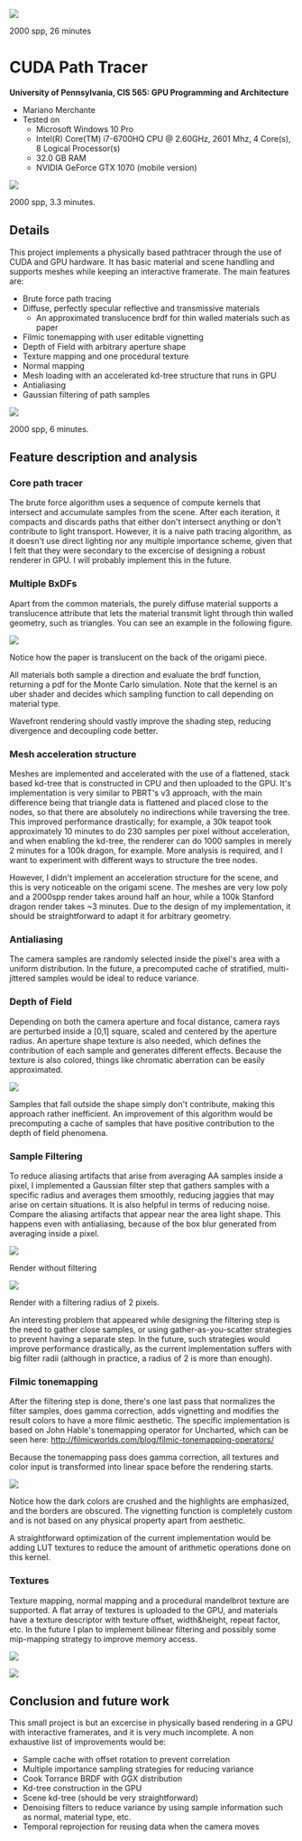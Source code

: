 ![](img/origami.2000spp.1589.5s.png)

2000 spp, 26 minutes


CUDA Path Tracer
================

**University of Pennsylvania, CIS 565: GPU Programming and Architecture**

* Mariano Merchante
* Tested on
  * Microsoft Windows 10 Pro
  * Intel(R) Core(TM) i7-6700HQ CPU @ 2.60GHz, 2601 Mhz, 4 Core(s), 8 Logical Processor(s)
  * 32.0 GB RAM
  * NVIDIA GeForce GTX 1070 (mobile version)

![](img/dragon.2000spp.205.302s.png)

2000 spp, 3.3 minutes.

## Details
This project implements a physically based pathtracer through the use of CUDA and GPU hardware. It has basic material and scene handling and supports meshes while keeping an interactive framerate. The main features are:

* Brute force path tracing
* Diffuse, perfectly specular reflective and transmissive materials
  * An approximated translucence brdf for thin walled materials such as paper
* Filmic tonemapping with user editable vignetting
* Depth of Field with arbitrary aperture shape
* Texture mapping and one procedural texture
* Normal mapping
* Mesh loading with an accelerated kd-tree structure that runs in GPU
* Antialiasing
* Gaussian filtering of path samples

![](img/buddha.2000spp.336.25s.png)

2000 spp, 6 minutes.

## Feature description and analysis

### Core path tracer
The brute force algorithm uses a sequence of compute kernels that intersect and accumulate samples from the scene. After each iteration, it compacts and discards paths that either don't intersect anything or don't contribute to light transport. However, it is a naive path tracing algorithm, as it doesn't use direct lighting nor any multiple importance scheme, given that I felt that they were secondary to the excercise of designing a robust renderer in GPU. I will probably implement this in the future.

### Multiple BxDFs
Apart from the common materials, the purely diffuse material supports a translucence attribute that lets the material transmit light through thin walled geometry, such as triangles. You can see an example in the following figure.

![](img/translucent.png)

Notice how the paper is translucent on the back of the origami piece.

All materials both sample a direction and evaluate the brdf function, returning a pdf for the Monte Carlo simulation. Note that the kernel is an uber shader and decides which sampling function to call depending on material type.

Wavefront rendering should vastly improve the shading step, reducing divergence and decoupling code better.

### Mesh acceleration structure
Meshes are implemented and accelerated with the use of a flattened, stack based kd-tree that is constructed in CPU and then uploaded to the GPU. It's implementation is very similar to PBRT's v3 approach, with the main difference being that triangle data is flattened and placed close to the nodes, so that there are absolutely no indirections while traversing the tree. This improved performance drastically; for example, a 30k teapot took approximately 10 minutes to do 230 samples per pixel without acceleration, and when enabling the kd-tree, the renderer can do 1000 samples in merely 2 minutes for a 100k dragon, for example. More analysis is required, and I want to experiment with different ways to structure the tree nodes.

However, I didn't implement an acceleration structure for the scene, and this is very noticeable on the origami scene. The meshes are very low poly and a 2000spp render takes around half an hour, while a 100k Stanford dragon render takes ~3 minutes. Due to the design of my implementation, it should be straightforward to adapt it for arbitrary geometry.

### Antialiasing
The camera samples are randomly selected inside the pixel's area with a uniform distribution. In the future, a precomputed cache of stratified, multi-jittered samples would be ideal to reduce variance.

### Depth of Field
Depending on both the camera aperture and focal distance, camera rays are perturbed inside a [0,1] square, scaled and centered by the aperture radius. An aperture shape texture is also needed, which defines the contribution of each sample and generates different effects. Because the texture is also colored, things like chromatic aberration can be easily approximated.

![](img/dof.png)

Samples that fall outside the shape simply don't contribute, making this approach rather inefficient. An improvement of this algorithm would be precomputing a cache of samples that have positive contribution to the depth of field phenomena.

### Sample Filtering
To reduce aliasing artifacts that arise from averaging AA samples inside a pixel, I implemented a Gaussian filter step that gathers samples with a specific radius and averages them smoothly, reducing jaggies that may arise on certain situations. It is also helpful in terms of reducing noise. Compare the aliasing artifacts that appear near the area light shape. This happens even with antialiasing, because of the box blur generated from averaging inside a pixel.

![](img/nofilter.png)

Render without filtering

![](img/filtered.png)

Render with a filtering radius of 2 pixels.

An interesting problem that appeared while designing the filtering step is the need to gather close samples, or using gather-as-you-scatter strategies to prevent having a separate step. In the future, such strategies would improve performance drastically, as the current implementation suffers with big filter radii (although in practice, a radius of 2 is more than enough). 

### Filmic tonemapping
After the filtering step is done, there's one last pass that normalizes the filter samples, does gamma correction, adds vignetting and modifies the result colors to have a more filmic aesthetic. The specific implementation is based on John Hable's tonemapping operator for Uncharted, which can be seen here: http://filmicworlds.com/blog/filmic-tonemapping-operators/

Because the tonemapping pass does gamma correction, all textures and color input is transformed into linear space before the rendering starts. 

![](img/tonemapping.png)

Notice how the dark colors are crushed and the highlights are emphasized, and the borders are obscured. The vignetting function is completely custom and is not based on any physical property apart from aesthetic.

A straightforward optimization of the current implementation would be adding LUT textures to reduce the amount of arithmetic operations done on this kernel.

### Textures

Texture mapping, normal mapping and a procedural mandelbrot texture are supported. A flat array of textures is uploaded to the GPU, and materials have a texture descriptor with texture offset, width&height, repeat factor, etc. In the future I plan to implement bilinear filtering and possibly some mip-mapping strategy to improve memory access. 

![](img/textures.png)


![](img/mandelbrot.png)

## Conclusion and future work
This small project is but an excercise in physically based rendering in a GPU with interactive framerates, and it is very much incomplete. A non exhaustive list of improvements would be:

* Sample cache with offset rotation to prevent correlation
* Multiple importance sampling strategies for reducing variance
* Cook Torrance BRDF with GGX distribution
* Kd-tree construction in the GPU
* Scene kd-tree (should be very straightforward)
* Denoising filters to reduce variance by using sample information such as normal, material type, etc.
* Temporal reprojection for reusing data when the camera moves


